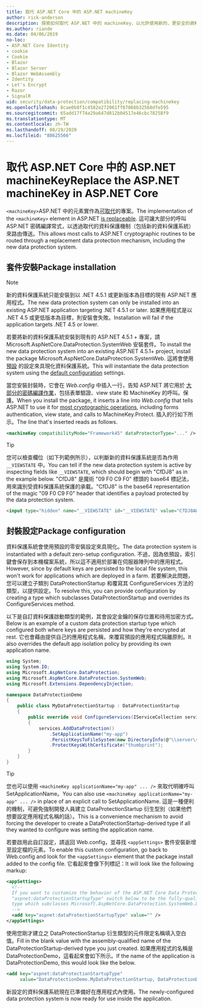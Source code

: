 ```yaml
---
title: 取代 ASP.NET Core 中的 ASP.NET machineKey
author: rick-anderson
description: 探索如何取代 ASP.NET 中的 machineKey，以允許使用新的、更安全的資料保護系統。
ms.author: riande
ms.date: 04/06/2019
no-loc:
- ASP.NET Core Identity
- cookie
- Cookie
- Blazor
- Blazor Server
- Blazor WebAssembly
- Identity
- Let's Encrypt
- Razor
- SignalR
uid: security/data-protection/compatibility/replacing-machinekey
ms.openlocfilehash: 8cae0b8f1c4582e272061ff87868b32568dfe595
ms.sourcegitcommit: 65add17f74a29a647d812b04517e46cbc78258f9
ms.translationtype: MT
ms.contentlocale: zh-TW
ms.lasthandoff: 08/19/2020
ms.locfileid: "88625566"
---
```

# <a name="replace-the-aspnet-machinekey-in-aspnet-core"></a><span data-ttu-id="5842f-103">取代 ASP.NET Core 中的 ASP.NET machineKey</span><span class="sxs-lookup"><span data-stu-id="5842f-103">Replace the ASP.NET machineKey in ASP.NET Core</span></span>

<a name="compatibility-replacing-machinekey"></a>

<span data-ttu-id="5842f-104">`<machineKey>`ASP.NET 中的元素實作為[可取代](https://blogs.msdn.microsoft.com/webdev/2012/10/23/cryptographic-improvements-in-asp-net-4-5-pt-2/)的專案。</span><span class="sxs-lookup"><span data-stu-id="5842f-104">The implementation of the `<machineKey>` element in ASP.NET [is replaceable](https://blogs.msdn.microsoft.com/webdev/2012/10/23/cryptographic-improvements-in-asp-net-4-5-pt-2/).</span></span> <span data-ttu-id="5842f-105">這可讓大部分的呼叫 ASP.NET 密碼編譯常式，以透過取代的資料保護機制（包括新的資料保護系統）來路由傳送。</span><span class="sxs-lookup"><span data-stu-id="5842f-105">This allows most calls to ASP.NET cryptographic routines to be routed through a replacement data protection mechanism, including the new data protection system.</span></span>

## <a name="package-installation"></a><span data-ttu-id="5842f-106">套件安裝</span><span class="sxs-lookup"><span data-stu-id="5842f-106">Package installation</span></span>

> [!NOTE]
> <span data-ttu-id="5842f-107">新的資料保護系統只能安裝到以 .NET 4.5.1 或更新版本為目標的現有 ASP.NET 應用程式。</span><span class="sxs-lookup"><span data-stu-id="5842f-107">The new data protection system can only be installed into an existing ASP.NET application targeting .NET 4.5.1 or later.</span></span> <span data-ttu-id="5842f-108">如果應用程式是以 .NET 4.5 或更低版本為目標，則安裝會失敗。</span><span class="sxs-lookup"><span data-stu-id="5842f-108">Installation will fail if the application targets .NET 4.5 or lower.</span></span>

<span data-ttu-id="5842f-109">若要將新的資料保護系統安裝到現有的 ASP.NET 4.5.1 + 專案，請 Microsoft.AspNetCore.DataProtection.SystemWeb 安裝套件。</span><span class="sxs-lookup"><span data-stu-id="5842f-109">To install the new data protection system into an existing ASP.NET 4.5.1+ project, install the package Microsoft.AspNetCore.DataProtection.SystemWeb.</span></span> <span data-ttu-id="5842f-110">這將會使用 [預設](xref:security/data-protection/configuration/default-settings) 的設定來具現化資料保護系統。</span><span class="sxs-lookup"><span data-stu-id="5842f-110">This will instantiate the data protection system using the [default configuration](xref:security/data-protection/configuration/default-settings) settings.</span></span>

<span data-ttu-id="5842f-111">當您安裝封裝時，它會在 *Web.config* 中插入一行，告知 ASP.NET 將它用於 [大部分的密碼編譯作業](https://blogs.msdn.microsoft.com/webdev/2012/10/23/cryptographic-improvements-in-asp-net-4-5-pt-2/)，包括表單驗證、view state 和 MachineKey 的呼叫。保護。</span><span class="sxs-lookup"><span data-stu-id="5842f-111">When you install the package, it inserts a line into *Web.config* that tells ASP.NET to use it for [most cryptographic operations](https://blogs.msdn.microsoft.com/webdev/2012/10/23/cryptographic-improvements-in-asp-net-4-5-pt-2/), including forms authentication, view state, and calls to MachineKey.Protect.</span></span> <span data-ttu-id="5842f-112">插入的行如下所示。</span><span class="sxs-lookup"><span data-stu-id="5842f-112">The line that's inserted reads as follows.</span></span>

```xml
<machineKey compatibilityMode="Framework45" dataProtectorType="..." />
```

>[!TIP]
> <span data-ttu-id="5842f-113">您可以檢查欄位（如下列範例所示），以判斷新的資料保護系統是否為作用 `__VIEWSTATE` 中。</span><span class="sxs-lookup"><span data-stu-id="5842f-113">You can tell if the new data protection system is active by inspecting fields like `__VIEWSTATE`, which should begin with "CfDJ8" as in the example below.</span></span> <span data-ttu-id="5842f-114">"CfDJ8" 是魔術 "09 F0 C9 F0" 標頭的 base64 標記法，用來識別受資料保護系統保護的承載。</span><span class="sxs-lookup"><span data-stu-id="5842f-114">"CfDJ8" is the base64 representation of the magic "09 F0 C9 F0" header that identifies a payload protected by the data protection system.</span></span>

```html
<input type="hidden" name="__VIEWSTATE" id="__VIEWSTATE" value="CfDJ8AWPr2EQPTBGs3L2GCZOpk...">
```

## <a name="package-configuration"></a><span data-ttu-id="5842f-115">封裝設定</span><span class="sxs-lookup"><span data-stu-id="5842f-115">Package configuration</span></span>

<span data-ttu-id="5842f-116">資料保護系統會使用預設的零安裝設定來具現化。</span><span class="sxs-lookup"><span data-stu-id="5842f-116">The data protection system is instantiated with a default zero-setup configuration.</span></span> <span data-ttu-id="5842f-117">不過，因為依預設，索引鍵會保存到本機檔案系統，所以這不適用於部署在伺服器陣列中的應用程式。</span><span class="sxs-lookup"><span data-stu-id="5842f-117">However, since by default keys are persisted to the local file system, this won't work for applications which are deployed in a farm.</span></span> <span data-ttu-id="5842f-118">若要解決此問題，您可以建立子類別 DataProtectionStartup 和覆寫其 ConfigureServices 方法的類型，以提供設定。</span><span class="sxs-lookup"><span data-stu-id="5842f-118">To resolve this, you can provide configuration by creating a type which subclasses DataProtectionStartup and overrides its ConfigureServices method.</span></span>

<span data-ttu-id="5842f-119">以下是自訂資料保護啟動類型的範例，其會設定金鑰的保存位置和待用加密方式。</span><span class="sxs-lookup"><span data-stu-id="5842f-119">Below is an example of a custom data protection startup type which configured both where keys are persisted and how they're encrypted at rest.</span></span> <span data-ttu-id="5842f-120">它也會藉由提供自己的應用程式名稱，來覆寫預設的應用程式隔離原則。</span><span class="sxs-lookup"><span data-stu-id="5842f-120">It also overrides the default app isolation policy by providing its own application name.</span></span>

```csharp
using System;
using System.IO;
using Microsoft.AspNetCore.DataProtection;
using Microsoft.AspNetCore.DataProtection.SystemWeb;
using Microsoft.Extensions.DependencyInjection;

namespace DataProtectionDemo
{
    public class MyDataProtectionStartup : DataProtectionStartup
    {
        public override void ConfigureServices(IServiceCollection services)
        {
            services.AddDataProtection()
                .SetApplicationName("my-app")
                .PersistKeysToFileSystem(new DirectoryInfo(@"\\server\share\myapp-keys\"))
                .ProtectKeysWithCertificate("thumbprint");
        }
    }
}
```

>[!TIP]
> <span data-ttu-id="5842f-121">您也可以使用 `<machineKey applicationName="my-app" ... />` 來取代明確呼叫 SetApplicationName。</span><span class="sxs-lookup"><span data-stu-id="5842f-121">You can also use `<machineKey applicationName="my-app" ... />` in place of an explicit call to SetApplicationName.</span></span> <span data-ttu-id="5842f-122">這是一種便利的機制，可避免強制開發人員建立 DataProtectionStartup 衍生型別（如果他們想要設定應用程式名稱的話）。</span><span class="sxs-lookup"><span data-stu-id="5842f-122">This is a convenience mechanism to avoid forcing the developer to create a DataProtectionStartup-derived type if all they wanted to configure was setting the application name.</span></span>

<span data-ttu-id="5842f-123">若要啟用此自訂設定，請返回 Web.config，並尋找 `<appSettings>` 套件安裝新增至設定檔的元素。</span><span class="sxs-lookup"><span data-stu-id="5842f-123">To enable this custom configuration, go back to Web.config and look for the `<appSettings>` element that the package install added to the config file.</span></span> <span data-ttu-id="5842f-124">它看起來會像下列標記：</span><span class="sxs-lookup"><span data-stu-id="5842f-124">It will look like the following markup:</span></span>

```xml
<appSettings>
  <!--
  If you want to customize the behavior of the ASP.NET Core Data Protection stack, set the
  "aspnet:dataProtectionStartupType" switch below to be the fully-qualified name of a
  type which subclasses Microsoft.AspNetCore.DataProtection.SystemWeb.DataProtectionStartup.
  -->
  <add key="aspnet:dataProtectionStartupType" value="" />
</appSettings>
```

<span data-ttu-id="5842f-125">使用您剛才建立之 DataProtectionStartup 衍生類型的元件限定名稱填入空白值。</span><span class="sxs-lookup"><span data-stu-id="5842f-125">Fill in the blank value with the assembly-qualified name of the DataProtectionStartup-derived type you just created.</span></span> <span data-ttu-id="5842f-126">如果應用程式的名稱是 DataProtectionDemo，這看起來會如下所示。</span><span class="sxs-lookup"><span data-stu-id="5842f-126">If the name of the application is DataProtectionDemo, this would look like the below.</span></span>

```xml
<add key="aspnet:dataProtectionStartupType"
     value="DataProtectionDemo.MyDataProtectionStartup, DataProtectionDemo" />
```

<span data-ttu-id="5842f-127">新設定的資料保護系統現在已準備好在應用程式內使用。</span><span class="sxs-lookup"><span data-stu-id="5842f-127">The newly-configured data protection system is now ready for use inside the application.</span></span>
